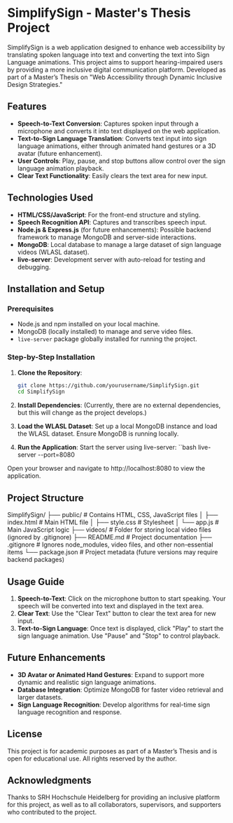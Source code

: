 # SimplifySign - Master's Thesis Project

SimplifySign is a web application designed to enhance web accessibility by translating spoken language into text and converting the text into Sign Language animations. This project aims to support hearing-impaired users by providing a more inclusive digital communication platform. Developed as part of a Master’s Thesis on "Web Accessibility through Dynamic Inclusive Design Strategies."

## Features

- **Speech-to-Text Conversion**: Captures spoken input through a microphone and converts it into text displayed on the web application.
- **Text-to-Sign Language Translation**: Converts text input into sign language animations, either through animated hand gestures or a 3D avatar (future enhancement).
- **User Controls**: Play, pause, and stop buttons allow control over the sign language animation playback.
- **Clear Text Functionality**: Easily clears the text area for new input.

## Technologies Used

- **HTML/CSS/JavaScript**: For the front-end structure and styling.
- **Speech Recognition API**: Captures and transcribes speech input.
- **Node.js & Express.js** (for future enhancements): Possible backend framework to manage MongoDB and server-side interactions.
- **MongoDB**: Local database to manage a large dataset of sign language videos (WLASL dataset).
- **live-server**: Development server with auto-reload for testing and debugging.

## Installation and Setup

### Prerequisites

- Node.js and npm installed on your local machine.
- MongoDB (locally installed) to manage and serve video files.
- `live-server` package globally installed for running the project.

### Step-by-Step Installation

1. **Clone the Repository**:
   ```bash
   git clone https://github.com/yourusername/SimplifySign.git
   cd SimplifySign

2. **Install Dependencies**: (Currently, there are no external dependencies, but this will change as the project develops.)

3. **Load the WLASL Dataset**:
Set up a local MongoDB instance and load the WLASL dataset. Ensure MongoDB is running locally.

4. **Run the Application**: Start the server using live-server:
``bash
live-server --port=8080

Open your browser and navigate to http://localhost:8080 to view the application.

## Project Structure

SimplifySign/
├── public/                    # Contains HTML, CSS, JavaScript files
│   ├── index.html             # Main HTML file
│   ├── style.css              # Stylesheet
│   └── app.js                 # Main JavaScript logic
├── videos/                    # Folder for storing local video files (ignored by .gitignore)
├── README.md                  # Project documentation
├── .gitignore                 # Ignores node_modules, video files, and other non-essential items
└── package.json               # Project metadata (future versions may require backend packages)


## Usage Guide
1. **Speech-to-Text**: Click on the microphone button to start speaking. Your speech will be converted into text and displayed in the text area.
2. **Clear Text**: Use the "Clear Text" button to clear the text area for new input.
3. **Text-to-Sign Language**: Once text is displayed, click "Play" to start the sign language animation. Use "Pause" and "Stop" to control playback.

## Future Enhancements
- **3D Avatar or Animated Hand Gestures**: Expand to support more dynamic and realistic sign language animations.
- **Database Integration**: Optimize MongoDB for faster video retrieval and larger datasets.
- **Sign Language Recognition**: Develop algorithms for real-time sign language recognition and response.

## License
This project is for academic purposes as part of a Master’s Thesis and is open for educational use. All rights reserved by the author.

## Acknowledgments
Thanks to SRH Hochschule Heidelberg for providing an inclusive platform for this project, as well as to all collaborators, supervisors, and supporters who contributed to the project.
